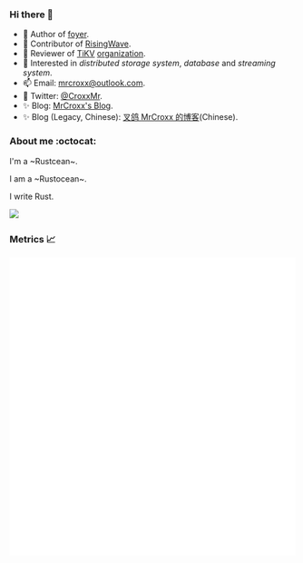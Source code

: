 ### Hi there 👋

- 🚀 Author of [foyer](https://github.com/foyer-rs/foyer).
- 🔭 Contributor of [RisingWave](https://github.com/risingwavelabs/risingwave).
- 🔭 Reviewer of [TiKV](https://github.com/tikv/tikv) [organization](https://github.com/tikv).
- 🌱 Interested in *distributed storage system*, *database* and *streaming system*.
- 📫 Email: [mrcroxx@outlook.com](mailto:mrcroxx@outlook.com).
- 🪺 Twitter: [@CroxxMr](https://twitter.com/CroxxMr).
- ✨ Blog: [MrCroxx's Blog](https://blog.mrcroxx.com).
- ✨ Blog (Legacy, Chinese): [叉鸽 MrCroxx 的博客](https://blogx.mrcroxx.com)(Chinese).

### About me :octocat:

I'm a ~Rustcean~.

I am a ~Rustocean~.

I write Rust.

<img src="https://www.rust-lang.org/static/images/ferris.gif" style="height: 100px" />

### Metrics 📈

![Metrics](https://github.com/MrCroxx/MrCroxx/blob/main/github-metrics.svg)

<!--
**MrCroxx/MrCroxx** is a ✨ _special_ ✨ repository because its `README.md` (this file) appears on your GitHub profile.

Here are some ideas to get you started:
![image](https://user-images.githubusercontent.com/22407295/147403244-2426c0f1-87fb-442e-bed4-50bb5eb554fa.png)

- 🔭 I’m currently working on ...
- 🌱 I’m currently learning ...
- 👯 I’m looking to collaborate on ...
- 🤔 I’m looking for help with ...
- 💬 Ask me about ...
- 📫 How to reach me: ...
- 😄 Pronouns: ...
- ⚡ Fun fact: ...
-->
